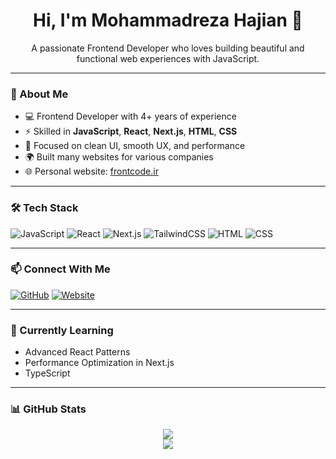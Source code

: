 <h1 align="center">Hi, I'm Mohammadreza Hajian 👋</h1>

<p align="center">
  A passionate Frontend Developer who loves building beautiful and functional web experiences with JavaScript.
</p>

---

### 🚀 About Me

- 💻 Frontend Developer with 4+ years of experience  
- ⚡ Skilled in **JavaScript**, **React**, **Next.js**, **HTML**, **CSS**  
- 🎯 Focused on clean UI, smooth UX, and performance  
- 🌍 Built many websites for various companies  
- 🌐 Personal website: [frontcode.ir](https://frontcode.ir)

---

### 🛠️ Tech Stack

![JavaScript](https://img.shields.io/badge/-JavaScript-F7DF1E?logo=javascript&logoColor=black&style=flat-square)
![React](https://img.shields.io/badge/-React-61DAFB?logo=react&logoColor=white&style=flat-square)
![Next.js](https://img.shields.io/badge/-Next.js-000000?logo=next.js&logoColor=white&style=flat-square)
![TailwindCSS](https://img.shields.io/badge/-TailwindCSS-38B2AC?logo=tailwind-css&logoColor=white&style=flat-square)
![HTML](https://img.shields.io/badge/-HTML5-E34F26?logo=html5&logoColor=white&style=flat-square)
![CSS](https://img.shields.io/badge/-CSS3-1572B6?logo=css3&logoColor=white&style=flat-square)

---

### 📫 Connect With Me

[![GitHub](https://img.shields.io/badge/-GitHub-181717?logo=github&logoColor=white&style=flat-square)](https://github.com/mrezah1)
[![Website](https://img.shields.io/badge/-Website-000000?logo=globe&logoColor=white&style=flat-square)](https://frontcode.ir)

---

### 🧠 Currently Learning

- Advanced React Patterns  
- Performance Optimization in Next.js  
- TypeScript

---

### 📊 GitHub Stats

<p align="center">
  <img src="https://github-readme-stats.vercel.app/api?username=mrezah1&show_icons=true&theme=tokyonight" />
  <br />
  <img src="https://github-readme-streak-stats.herokuapp.com?user=mrezah1&theme=tokyonight" />
</p>
